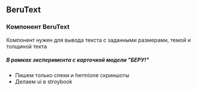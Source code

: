 ## BeruText

### Компонент BeruText
Компонент нужен для вывода текста с заданными размерами, темой и толщиной текта
##### В рамках _эксперимента_ с карточкой модели "БЕРУ!"
- Пишем только спеки и hermione скриншоты
- Делаем ui в stroybook
